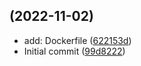 ##  (2022-11-02)

* add: Dockerfile ([622153d](https://github.com/bitofsky/amazonlinux-wine/commit/622153d))
* Initial commit ([99d8222](https://github.com/bitofsky/amazonlinux-wine/commit/99d8222))
